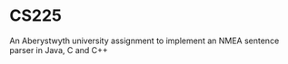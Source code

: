 CS225
=====

An Aberystwyth university assignment to implement an NMEA sentence parser in Java, C and C++
